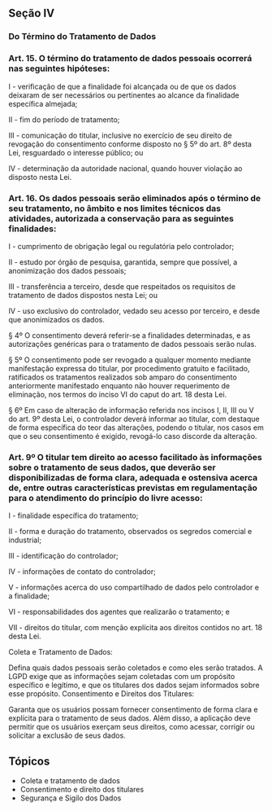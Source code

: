 ## Seção IV
### Do Término do Tratamento de Dados

### Art. 15. O término do tratamento de dados pessoais ocorrerá nas seguintes hipóteses:

I - verificação de que a finalidade foi alcançada ou de que os dados deixaram de ser necessários ou pertinentes ao alcance da finalidade específica almejada;

II - fim do período de tratamento;

III - comunicação do titular, inclusive no exercício de seu direito de revogação do consentimento conforme disposto no § 5º do art. 8º desta Lei, resguardado o interesse público; ou

IV - determinação da autoridade nacional, quando houver violação ao disposto nesta Lei.

### Art. 16. Os dados pessoais serão eliminados após o término de seu tratamento, no âmbito e nos limites técnicos das atividades, autorizada a conservação para as seguintes finalidades:

I - cumprimento de obrigação legal ou regulatória pelo controlador;

II - estudo por órgão de pesquisa, garantida, sempre que possível, a anonimização dos dados pessoais;

III - transferência a terceiro, desde que respeitados os requisitos de tratamento de dados dispostos nesta Lei; ou

IV - uso exclusivo do controlador, vedado seu acesso por terceiro, e desde que anonimizados os dados.

§ 4º O consentimento deverá referir-se a finalidades determinadas, e as autorizações genéricas para o tratamento de dados pessoais serão nulas.

§ 5º O consentimento pode ser revogado a qualquer momento mediante manifestação expressa do titular, por procedimento gratuito e facilitado, ratificados os tratamentos realizados sob amparo do consentimento anteriormente manifestado enquanto não houver requerimento de eliminação, nos termos do inciso VI do caput do art. 18 desta Lei.

§ 6º Em caso de alteração de informação referida nos incisos I, II, III ou V do art. 9º desta Lei, o controlador deverá informar ao titular, com destaque de forma específica do teor das alterações, podendo o titular, nos casos em que o seu consentimento é exigido, revogá-lo caso discorde da alteração.

### Art. 9º O titular tem direito ao acesso facilitado às informações sobre o tratamento de seus dados, que deverão ser disponibilizadas de forma clara, adequada e ostensiva acerca de, entre outras características previstas em regulamentação para o atendimento do princípio do livre acesso:

I - finalidade específica do tratamento;

II - forma e duração do tratamento, observados os segredos comercial e industrial;

III - identificação do controlador;

IV - informações de contato do controlador;

V - informações acerca do uso compartilhado de dados pelo controlador e a finalidade;

VI - responsabilidades dos agentes que realizarão o tratamento; e

VII - direitos do titular, com menção explícita aos direitos contidos no art. 18 desta Lei.

Coleta e Tratamento de Dados:

Defina quais dados pessoais serão coletados e como eles serão tratados. A LGPD exige que as informações sejam coletadas com um propósito específico e legítimo, e que os titulares dos dados sejam informados sobre esse propósito.
Consentimento e Direitos dos Titulares:

Garanta que os usuários possam fornecer consentimento de forma clara e explícita para o tratamento de seus dados. Além disso, a aplicação deve permitir que os usuários exerçam seus direitos, como acessar, corrigir ou solicitar a exclusão de seus dados.

## Tópicos
- Coleta e tratamento de dados
- Consentimento e direito dos titulares
- Segurança e Sigilo dos Dados